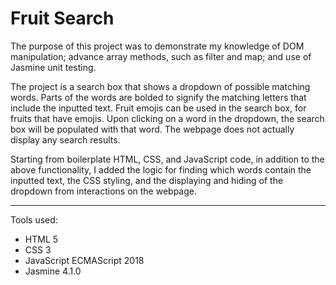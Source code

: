 # Fruit Search

The purpose of this project was to demonstrate my knowledge of DOM 
manipulation; advance array methods, such as filter and map; and use of 
Jasmine unit testing.

The project is a search box that shows a dropdown of possible matching 
words.  Parts of the words are bolded to signify the matching letters 
that include the inputted text.  Fruit emojis can be used in the search 
box, for fruits that have emojis.  Upon clicking on a word in the 
dropdown, the search box will be populated with that word.  The webpage 
does not actually display any search results.

Starting from boilerplate HTML, CSS, and JavaScript code, in addition 
to the above functionality, I added the logic for finding which words 
contain the inputted text, the CSS styling, and the displaying and 
hiding of the dropdown from interactions on the webpage.

---

Tools used:
* HTML 5
* CSS 3
* JavaScript ECMAScript 2018
* Jasmine 4.1.0
